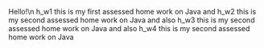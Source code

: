 Hello!\n
h_w1 this is my first assessed home work on Java
and
h_w2 this is my second assessed home work on Java
and also
h_w3 this is my second assessed home work on Java
and also
h_w4 this is my second assessed home work on Java

